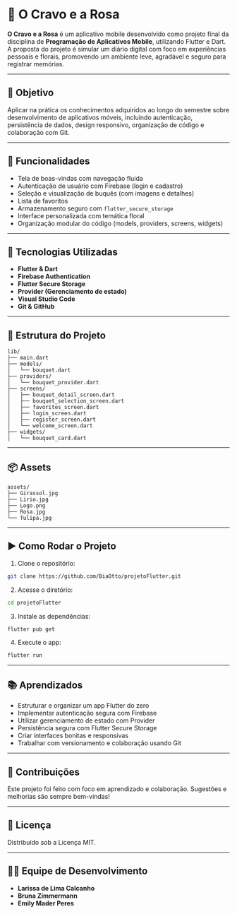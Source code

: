 # 🌸 O Cravo e a Rosa

**O Cravo e a Rosa** é um aplicativo mobile desenvolvido como projeto final da disciplina de **Programação de Aplicativos Mobile**, utilizando Flutter e Dart. A proposta do projeto é simular um diário digital com foco em experiências pessoais e florais, promovendo um ambiente leve, agradável e seguro para registrar memórias.

---

## 🎯 Objetivo

Aplicar na prática os conhecimentos adquiridos ao longo do semestre sobre desenvolvimento de aplicativos móveis, incluindo autenticação, persistência de dados, design responsivo, organização de código e colaboração com Git.

---

## 📱 Funcionalidades

- Tela de boas-vindas com navegação fluida
- Autenticação de usuário com Firebase (login e cadastro)
- Seleção e visualização de buquês (com imagens e detalhes)
- Lista de favoritos
- Armazenamento seguro com `flutter_secure_storage`
- Interface personalizada com temática floral
- Organização modular do código (models, providers, screens, widgets)

---

## 🧰 Tecnologias Utilizadas

- **Flutter & Dart**
- **Firebase Authentication**
- **Flutter Secure Storage**
- **Provider (Gerenciamento de estado)**
- **Visual Studio Code**
- **Git & GitHub**

---

## 📁 Estrutura do Projeto

```
lib/
├── main.dart
├── models/
│   └── bouquet.dart
├── providers/
│   └── bouquet_provider.dart
├── screens/
│   ├── bouquet_detail_screen.dart
│   ├── bouquet_selection_screen.dart
│   ├── favorites_screen.dart
│   ├── login_screen.dart
│   ├── register_screen.dart
│   └── welcome_screen.dart
├── widgets/
│   └── bouquet_card.dart
```

---

## 📦 Assets

```
assets/
├── Girassol.jpg
├── Lirio.jpg
├── Logo.png
├── Rosa.jpg
└── Tulipa.jpg
```

---

## ▶️ Como Rodar o Projeto

1. Clone o repositório:
```bash
git clone https://github.com/BiaOtto/projetoFlutter.git
```

2. Acesse o diretório:
```bash
cd projetoFlutter
```

3. Instale as dependências:
```bash
flutter pub get
```

4. Execute o app:
```bash
flutter run
```

---

## 📚 Aprendizados

- Estruturar e organizar um app Flutter do zero
- Implementar autenticação segura com Firebase
- Utilizar gerenciamento de estado com Provider
- Persistência segura com Flutter Secure Storage
- Criar interfaces bonitas e responsivas
- Trabalhar com versionamento e colaboração usando Git

---

## 🤝 Contribuições

Este projeto foi feito com foco em aprendizado e colaboração. Sugestões e melhorias são sempre bem-vindas!

---

## 🧾 Licença

Distribuído sob a Licença MIT.

---

## 👩‍💻 Equipe de Desenvolvimento

- **Larissa de Lima Calcanho**
- **Bruna Zimmermann**
- **Emily Mader Peres**
